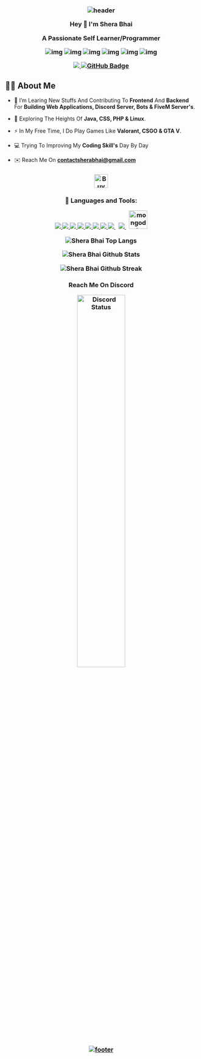 <h3 align="center">

  ![header](https://cdn.discordapp.com/attachments/1080206407225311253/1092371320219631656/Shera_Bhai.png)

 Hey 👋 I'm Shera Bhai
    </p>
    A Passionate Self Learner/Programmer

![img](https://custom-icon-badges.herokuapp.com/badge/Repo-blue.svg?logo=repo)
![img](https://custom-icon-badges.herokuapp.com/badge/Star-yellow.svg?logo=star)
![img](https://custom-icon-badges.herokuapp.com/badge/Issue-red.svg?logo=issue)
![img](https://custom-icon-badges.herokuapp.com/badge/Fork-orange.svg?logo=fork)
![img](https://custom-icon-badges.herokuapp.com/badge/Commit-green.svg?logo=commit)
![img](https://custom-icon-badges.herokuapp.com/badge/Pull%20Request-purple.svg?logo=pr)



  <a href="https://github.com/VishalCodez/github-profile-views-counter">
    <img src="https://komarev.com/ghpvc/?username=shera-bhai">
</a>
<a href="https://github.com/shera-bhai?tab=followers"><img src="https://img.shields.io/github/followers/shera-bhai?label=Followers&style=social" alt="GitHub Badge"></a>
  </h3>
  

## 🙋‍♂️ About Me

- :telescope: I’m Learing New Stuffs And Contributing To **Frontend** And **Backend** For **Building Web Applications, Discord Server, Bots & FiveM Server's**.

- :seedling: Exploring The Heights Of **Java, CSS, PHP & Linux**.

- :zap: In My Free Time, I Do Play Games Like **Valorant, CSGO & GTA V**.

- 💻 Trying To Improving My **Coding Skill's** Day By Day

- ✉️ Reach Me On **contactsherabhai@gmail.com**
</p>



<h3 align="center">
<a href='https://ko-fi.com/sherabhai' target='_blank'><img height='36' style='border:0px;height:36px;' src='https://cdn.ko-fi.com/cdn/kofi1.png?v=3' border='0' alt='Buy Me a Coffee at ko-fi.com' /></a>

<h3 align="center">
  🚀 Languages and Tools:
  </p>
    <a href="https://www.w3schools.com/c/" target="_blank"> <img src="https://img.icons8.com/color/48/000000/c-programming.png"/> </a>
    <a href="https://www.w3schools.com/cpp/cpp_intro.asp" target="_blank"> <img src="https://img.icons8.com/color/48/000000/c-plus-plus-logo.png"/> </a>
    <a href="https://www.python.org/" target="_blank"> <img src="https://img.icons8.com/color/48/000000/python--v1.png"/> </a> 
    <a href="https://www.java.com/en/" target="_blank"> <img src="https://img.icons8.com/color/48/000000/java-coffee-cup-logo--v1.png"/> </a> 
    <a href="https://www.javascript.com/" target="_blank"> <img src="https://img.icons8.com/color/48/000000/javascript--v1.png"/> </a> 
    <a href="https://www.w3.org/html/" target="_blank"> <img src="https://img.icons8.com/color/48/000000/html-5.png"/> </a> 
    <a href="https://www.w3schools.com/css/" target="_blank"> <img src="https://img.icons8.com/color/48/000000/css3.png"/> </a> 
    <a style="padding-right:8px;" href="https://nodejs.org" target="_blank"> <img src="https://img.icons8.com/fluency/48/000000/node-js.png"/> </a> 
    <a style="padding-right:8px;" href="https://git-scm.com/" target="_blank"> <img src="https://img.icons8.com/color/48/000000/git.png"/> </a> 
    <a href="https://www.mongodb.com/" target="_blank"> <img src="https://img.icons8.com/color/96/000000/mongodb.png" alt="mongodb" width="48" height="48"/> </a> 
 </p>

![Shera Bhai Top Langs](https://github-readme-stats.vercel.app/api/top-langs/?username=shera-bhai&layout=compact&theme=midnight-purple&hide_progress=true)

![Shera Bhai Github Stats](https://github-readme-stats.vercel.app/api?username=shera-bhai&show_icons=true&theme=midnight-purple&count_private=true&include_all_commits=true)

![Shera Bhai Github Streak](https://github-readme-streak-stats.herokuapp.com/?user=shera-bhai&theme=midnight-purple&include_all_commits=true&count_private=true)


<h3 align="center">
Reach Me On Discord
</p>
<a href="https://discord.gg/SHSAV4HtxP" target="_blank">
	<img width="50%" align="center" alt="Discord Status" src="https://lanyard.cnrad.dev/api/576948027256995860?bg=1f1f1f&borderRadius=5px">
</p>
 <div>

![footer](https://i.ibb.co/9yvsZhZ/Hindustan.png)
